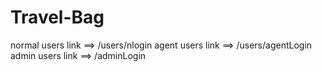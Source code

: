 # Travel-Bag

 normal users link ==> /users/nlogin
 agent users link ==> /users/agentLogin
 admin users link ==> /adminLogin
